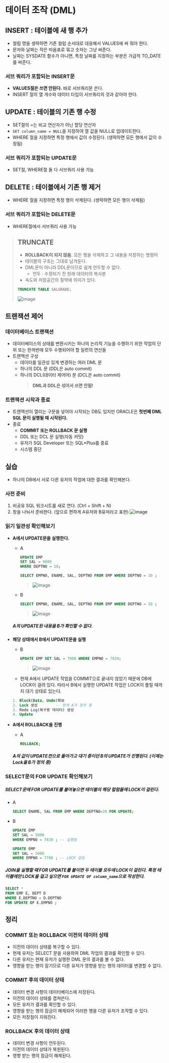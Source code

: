 # 데이터 조작 (DML)
## INSERT : 테이블에 새 행 추가
* 컬럼 명을 생략하면 기존 컬럼 순서대로 대응해서 VALUES에 써 줘야 한다.
* 문자와 날짜는 작은 따옴표로 묶고 숫자는 그냥 써준다.
* 날짜는 SYSDATE 함수가 아니면, 특정 날짜를 지정하는 부분은 가급적 TO_DATE를 써준다.

### 서브 쿼리가 포함되는 INSERT문
* **VALUES절은 쓰면 안된다.** 바로 서브쿼리문 쓴다.
* INSERT 절의 열 개수와 데이터 타입이 서브쿼리의 것과 같아야 한다.

## UPDATE : 테이블의 기존 행 수정
* SET절의 =는 비교 연산자가 아닌 할당 연산자
* `SET column_name = NULL`을 지정하여 열 값을 NULL로 업데이트한다.
* WHERE 절을 지정하면 특정 행에서 값이 수정된다. (생략하면 모든 행에서 값이 수정됨)

### 서브 쿼리가 포함되는 UPDATE문
* SET절, WHERE절 둘 다 서브쿼리 사용 가능

## DELETE : 테이블에서 기존 행 제거
* WHERE 절을 지정하면 특정 행이 삭제된다. (생략하면 모든 행이 삭제됨)

### 서브 쿼리가 포함되는 DELETE문
* WHERE절에서 서브쿼리 사용 가능

> ## TRUNCATE
> * **ROLLBACK이 되지 않음.** 모든 행을 삭제하고 그 내용을 저장하는 명령어
> * 테이블의 구조는 그대로 남겨둔다.
> * DML문이 아니라 DDL문이므로 쉽게 언두할 수 없다.
>   * 언두 : 수정되기 전 원래 데이터의 복사본
> * 속도와 저장공간의 절약에 의미가 있다.
> ```SQL
> TRUNCATE TABLE SALGRADE;
> ```
> ![image](https://user-images.githubusercontent.com/79209568/115097681-acd43100-9f66-11eb-86c2-0722d0cbd65f.png)
 
## 트랜잭션 제어
### 데이터베이스 트랜잭션
* 데이터베이스의 상태를 변환시키는 하나의 논리적 기능을 수행하기 위한 작업의 단위 또는 한꺼번에 모두 수행되어야 할 일련의 연산들
* 트랜잭션 구성
  * 데이터를 일관성 있게 변경하는 여러 DML 문
  * 하나의 DDL 문 (DDL은 auto commit)
  * 하나의 DCL(데이터 제어어) 문 (DCL은 auto commit)
    > **DML과 DDL은 섞어서 쓰면 안됨!**
### 트랜잭션 시작과 종료
* 트랜잭션이 열리는 구문을 넣어야 시작되는 DB도 있지만 ORACLE은 **첫번째 DML SQL 문이 실행될 때 시작된다.**
* 종료
  * **COMMIT 또는 ROLLBACK 문 실행**
  * DDL 또는 DCL 문 실행(자동 커밋)
  * 유저가 SQL Developer 또는 SQL\*Plus를 종료
  * 시스템 중단

## 실습
* 하나의 DB에서 서로 다른 유저의 작업에 대한 결과를 확인해본다.
### 사전 준비
1. 비공유 SQL 워크시트를 새로 연다. (Ctrl + Shift + N)
2. 창을 나눠서 준비한다. (앞으로 편하게 A유저와 B유저라고 표현)
  ![image](https://user-images.githubusercontent.com/79209568/115098430-16563e80-9f6b-11eb-939e-db6c0dea2138.png)

### 읽기 일관성 확인해보기
* **A에서 UPDATE문을 실행한다.**
  * A
    ```sql
    UPDATE EMP
    SET SAL = 9000
    WHERE DEPTNO = 10;

    SELECT EMPNO, ENAME, SAL, DEPTNO FROM EMP WHERE DEPTNO = 10 ;
    ```
    > ![image](https://user-images.githubusercontent.com/79209568/115098492-50274500-9f6b-11eb-93fd-b6faa6c58cb6.png)

  * B
    ```sql
    SELECT EMPNO, ENAME, SAL, DEPTNO FROM EMP WHERE DEPTNO = 10 ;
    ```
    > ![image](https://user-images.githubusercontent.com/79209568/115098573-b4e29f80-9f6b-11eb-940f-99e3c765595d.png)

  ##### A의 UPDATE된 내용을 B가 확인할 수 없다.

* **해당 상태에서 B에서 UPDATE문을 실행**
  * B
    ```SQL
    UPDATE EMP SET SAL = 7000 WHERE EMPNO = 7839;
    ```
    > ![image](https://user-images.githubusercontent.com/79209568/115098762-c4161d00-9f6c-11eb-85c5-d2399924a06d.png)

  * 현재 A에서 UPDATE 작업을 COMMIT으로 끝내지 않았기 때문에 DB에 LOCK이 걸려 있다. 따라서 B에서 실행한 UPDATE 작업은 LOCK이 풀릴 때까지 대기 상태로 있는다. 
  ```SQL
  1. Block(Data, Undo)확보
  2. Lock 생성        -- 현재 A가 정의 중
  3. Redo Log(복구용 데이터) 생성
  4. Update 
  ```
* **A에서 ROLLBACK을 진행**
  * A
    ```SQL
    ROLLBACK;
    ```
  ##### A의 값이 UPDATE전으로 돌아가고 대기 중이던 B의 UPDATE가 진행된다. (이제는 Lock을 B가 정의 중)
  
### SELECT문의 FOR UPDATE 확인해보기
  ##### SELECT문에 FOR UPDATE를 붙여놓으면 테이블의 해당 컬럼들에 LOCK이 걸린다.
* A
  ```SQL
  SELECT ENAME, SAL FROM EMP WHERE DEPTNO=20 FOR UPDATE;
  ```
* B
  ```SQL
  UPDATE EMP 
  SET SAL = 5000 
  WHERE EMPNO = 7839 ; -- 실행됨

  UPDATE EMP 
  SET SAL = 5000 
  WHERE EMPNO = 7788 ; -- LOCK 걸림
  ```
  
##### JOIN을 실행할 때 FOR UPDATE를 붙이면 두 테이블 모두에 LOCK이 걸린다. 특정 테이블에만 LOCK을 걸고 싶으면 `FOR UPDATE OF column_name`으로 작성한다.
  ```sql
  SELECT *
  FROM EMP E, DEPT D 
  WHERE E.DEPTNO = D.DEPTNO 
  FOR UPDATE OF E.EMPNO ;
  ```
## 정리
### COMMIT 또는 ROLLBACK 이전의 데이터 상태
* 이전의 데이터 상태를 복구할 수 있다.
* 현재 유저는 SELECT 문을 사용하여 DML 작업의 결과를 확인할 수 있다.
* 다른 유저는 현재 유저가 실행한 DML 문의 결과를 볼 수 없다.
* 영향을 받는 행이 잠기므로 다른 유저가 영향을 받는 행의 데이터를 변경할 수 없다.

### COMMIT 후의 데이터 상태
* 데이터 변경 사항이 데이터베이스에 저장된다.
* 이전의 데이터 상태를 겹쳐쓴다.
* 모든 유저가 결과를 확인할 수 있다.
* 영향을 받는 행의 잠금이 해제되어 이러한 행을 다른 유저가 조작할 수 있다.
* 모든 저장점이 지워진다.

### ROLLBACK 후의 데이터 상태
* 데이터 변경 사항이 언두된다.
* 이전의 데이터 상태가 복원된다.
* 영향 받는 행의 잠금이 해제된다.
